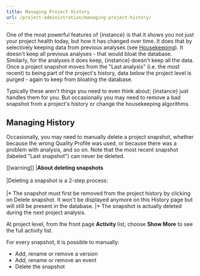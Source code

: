 ```yaml
---
title: Managing Project History
url: /project-administration/managing-project-history/
---
```


One of the most powerful features of {instance} is that it shows you not just your project health today, but how it has changed over time. It does that by selectively keeping data from previous analyses (see [Housekeeping](/instance-administration/housekeeping/)). It doesn't keep all previous analyses - that would bloat the database. Similarly, for the analyses it does keep, {instance} doesn't keep all the data. Once a project snapshot moves from the "Last analysis" (i.e. the most recent) to being part of the project's history, data below the project level is purged - again to keep from bloating the database.

Typically these aren't things you need to even think about; {instance} just handles them for you. But occasionally you may need to remove a bad snapshot from a project's history or change the housekeeping algorithms.

## Managing History
Occasionally, you may need to manually delete a project snapshot, whether because the wrong Quality Profile was used, or because there was a problem with analysis, and so on. Note that the most recent snapshot (labeled "Last snapshot") can never be deleted.

[[warning]]
|**About deleting snapshots**<br/><br/>
|Deleting a snapshot is a 2-step process:<br/><br/>
|* The snapshot must first be removed from the project history by clicking on Delete snapshot. It won't be displayed anymore on this History page but will still be present in the database.
|* The snapshot is actually deleted during the next project analysis.

At project level, from the front page **Activity** list, choose **Show More** to see the full activity list.

For every snapshot, it is possible to manually:

* Add, rename or remove a version
* Add, rename or remove an event
* Delete the snapshot
